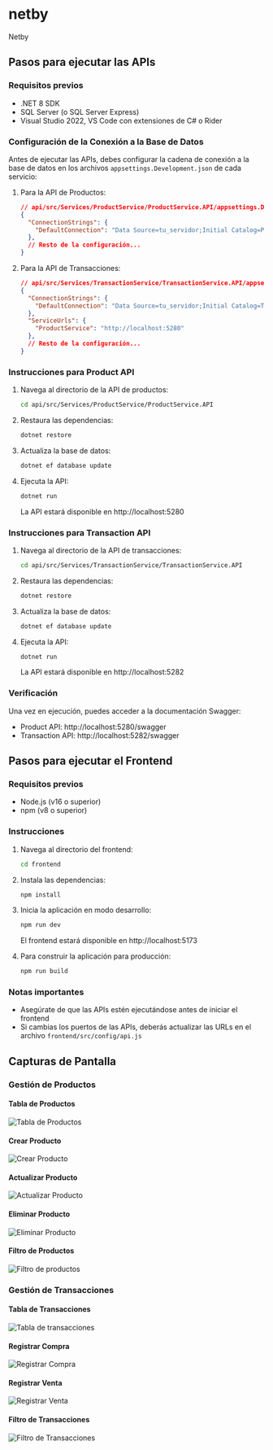 # netby
Netby

## Pasos para ejecutar las APIs

### Requisitos previos
- .NET 8 SDK
- SQL Server (o SQL Server Express)
- Visual Studio 2022, VS Code con extensiones de C# o Rider

### Configuración de la Conexión a la Base de Datos

Antes de ejecutar las APIs, debes configurar la cadena de conexión a la base de datos en los archivos `appsettings.Development.json` de cada servicio:

1. Para la API de Productos:
   ```json
   // api/src/Services/ProductService/ProductService.API/appsettings.Development.json
   {
     "ConnectionStrings": {
       "DefaultConnection": "Data Source=tu_servidor;Initial Catalog=ProductDB;User ID=tu_usuario;Password=tu_contraseña;TrustServerCertificate=True"
     },
     // Resto de la configuración...
   }
   ```

2. Para la API de Transacciones:
   ```json
   // api/src/Services/TransactionService/TransactionService.API/appsettings.Development.json
   {
     "ConnectionStrings": {
       "DefaultConnection": "Data Source=tu_servidor;Initial Catalog=TransactionDB;User ID=tu_usuario;Password=tu_contraseña;TrustServerCertificate=True"
     },
     "ServiceUrls": {
       "ProductService": "http://localhost:5280"
     },
     // Resto de la configuración...
   }
   ```

### Instrucciones para Product API

1. Navega al directorio de la API de productos:
   ```bash
   cd api/src/Services/ProductService/ProductService.API
   ```

2. Restaura las dependencias:
   ```bash
   dotnet restore
   ```

3. Actualiza la base de datos:
   ```bash
   dotnet ef database update
   ```

4. Ejecuta la API:
   ```bash
   dotnet run
   ```

   La API estará disponible en http://localhost:5280

### Instrucciones para Transaction API

1. Navega al directorio de la API de transacciones:
   ```bash
   cd api/src/Services/TransactionService/TransactionService.API
   ```

2. Restaura las dependencias:
   ```bash
   dotnet restore
   ```

3. Actualiza la base de datos:
   ```bash
   dotnet ef database update
   ```

4. Ejecuta la API:
   ```bash
   dotnet run
   ```

   La API estará disponible en http://localhost:5282

### Verificación
Una vez en ejecución, puedes acceder a la documentación Swagger:
- Product API: http://localhost:5280/swagger
- Transaction API: http://localhost:5282/swagger

## Pasos para ejecutar el Frontend

### Requisitos previos
- Node.js (v16 o superior)
- npm (v8 o superior)

### Instrucciones

1. Navega al directorio del frontend:
   ```bash
   cd frontend
   ```

2. Instala las dependencias:
   ```bash
   npm install
   ```

3. Inicia la aplicación en modo desarrollo:
   ```bash
   npm run dev
   ```

   El frontend estará disponible en http://localhost:5173

4. Para construir la aplicación para producción:
   ```bash
   npm run build
   ```

### Notas importantes
- Asegúrate de que las APIs estén ejecutándose antes de iniciar el frontend
- Si cambias los puertos de las APIs, deberás actualizar las URLs en el archivo `frontend/src/config/api.js`

## Capturas de Pantalla

### Gestión de Productos

#### Tabla de Productos
![Tabla de Productos](screenshots/Tabla%20de%20Productos.png)

#### Crear Producto
![Crear Producto](screenshots/CrearProducto.png)

#### Actualizar Producto
![Actualizar Producto](screenshots/Actualizar%20Producto.png)

#### Eliminar Producto
![Eliminar Producto](screenshots/EliminarProducto.png)

#### Filtro de Productos
![Filtro de productos](screenshots/Filtro%20de%20productos.png)

### Gestión de Transacciones

#### Tabla de Transacciones
![Tabla de transacciones](screenshots/Tabla%20de%20transacciones.png)

#### Registrar Compra
![Registrar Compra](screenshots/Registrar%20Compra.png)

#### Registrar Venta
![Registrar Venta](screenshots/Registrar%20Venta.png)

#### Filtro de Transacciones
![Filtro de Transacciones](screenshots/Filtro%20de%20Transacciones.png)
